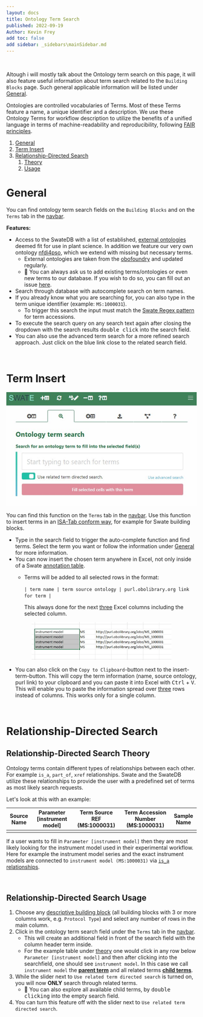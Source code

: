```yaml
---
layout: docs
title: Ontology Term Search
published: 2022-09-19
Author: Kevin Frey
add toc: false
add sidebar: _sidebars\mainSidebar.md
---
```


<br>

Altough i will mostly talk about the Ontology term search on this page, it will also feature useful information about term search related to the `Building Blocks` page. Such general applicable information will be listed under [General](#General).

Ontologies are controlled vocabularies of Terms. Most of these Terms feature a name, a unique identifier and a description. We use these Ontology Terms for workflow description to utilize the benefits of a unified language in terms of machine-readability and reproducibility, following [FAIR principles](https://www.go-fair.org/fair-principles/).

1. [General](#General)
2. [Term Insert](#Term-Insert)
3. [Relationship-Directed Search](#relationship-directed-search)
    1. [Theory](#Relationship-Directed-Search-Theory)
    2. [Usage](#Relationship-Directed-Search-Usage)

# General

You can find ontology term search fields on the ``Building Blocks`` and on the `Terms` tab in the <a href="/images/UserDocs/Swate-Overlay-Exp.jpg" target="_blank">navbar</a>.

**Features:**
- Access to the SwateDB with a list of established, [external ontologies](https://github.com/nfdi4plants/nfdi4plants_ontology/blob/main/ext_ontologies.include) deemed fit for use in plant science. In addition we feature our very own ontology [nfdi4pso](https://github.com/nfdi4plants/nfdi4plants_ontology/blob/main/nfdi4plants_ontology.obo), which we extend with missing but necessary terms.
    - External ontologies are taken from the [obofoundry](https://obofoundry.org) and updated regularly.
    - 👀 You can always ask us to add existing terms/ontologies or even new terms to our database. If you wish to do so, you can fill out an issue [here](https://github.com/nfdi4plants/nfdi4plants_ontology/issues/new/choose).
- Search through database with autocomplete search on term names.
- If you already know what you are searching for, you can also type in the term unique identifier (example: `MS:1000031`). 
    - To trigger this search the input must match the [Swate Regex pattern](http://regexstorm.net/tester?p=%5b%5cw%5d%2b%3f%3a%5b%5cd%5d%2b&i=MS%3a1000031%0d%0aNFDI4PSO%3a1000161%0d%0a) for term accessions.
- To execute the search query on any search text again after closing the dropdown with the search results <kbd>double click</kbd> into the search field.
- You can also use the advanced term search for a more refined search approach. Just click on the blue link close to the related search field.

<br>

# Term Insert

<p align="center">
<img src="/images/UserDocs/Swate-TermInsert-Exp.jpg?v01.02.22" height="300">
</p>

You can find this function on the `Terms` tab in the <a href="/images/UserDocs/Swate-Overlay-Exp.jpg" target="_blank">navbar</a>. Use this function to insert terms in an [ISA-Tab conform way](https://isa-specs.readthedocs.io/en/latest/isatab.html#ontology-annotations), for example for Swate building blocks.

- Type in the search field to trigger the auto-complete function and find terms. Select the term you want or follow the information under [General](#General) for more information.
- You can now insert the chosen term anywhere in Excel, not only inside of a Swate [annotation table](/docs/UserDocs/Docs02-Annotation-Table.html).
    - Terms will be added to all selected rows in the format:

        ``| term name | term source ontology | purl.obolibrary.org link for term |``
        
        This always done for the next <u>three</u> Excel columns including the selected column.

<p align="center">
<img src="/images/UserDocs/Swate-TermInsert2-Exp.jpg?v01.02.22" height="100">
</p>

- You can also click on the `Copy to Clipboard`-button next to the insert-term-button. This will copy the term information (name, source ontology, purl link) to your clipboard and you can paste it into Excel with <kbd>Ctrl</kbd> + <kbd>V</kbd>. This will enable you to paste the information spread over <u>three</u> rows instead of columns. This works only for a single column.

<br>

# Relationship-Directed Search

## Relationship-Directed Search Theory

Ontology terms contain different types of relationships between each other. For example `is_a`, `part_of`, `xref` relationships. Swate and the SwateDB utilize these relationships to provide the user with a predefined set of terms as most likely search requests. 

Let's look at this with an example:

| Source Name | Parameter [instrument model] | Term Source REF (MS:1000031) | Term Accession Number (MS:1000031) | Sample Name |
|-------------|------------------------------|------------------------------|------------------------------------|-------------|
|             |                              |                              |                                    |             |

If a user wants to fill in `Parameter [instrument model]` then they are most likely looking for the instrument model used in their experimental workflow. Here for example the instrument model series and the exact instrument models are connected to `instrument model (MS:1000031)` via [``is_a`` relationships](/images/UserDocs/Swate-RelationshipGraph-Exp.jpg). 

<br>

## Relationship-Directed Search Usage

1. Choose any [descriptive building block](/docs/UserDocs/Docs03-Building-Blocks#descriptive-building-blocks.html) (all building blocks with 3 or more columns work, e.g. `Protocol Type`) and select any number of rows in the main column.
2. Click in the ontology term search field under the `Terms` tab in the <a href="/images/UserDocs/Swate-Overlay-Exp.jpg" target="_blank">navbar</a>.
    - This will create an additional field in front of the search field with the column header term inside.
    - For the example table under [theory](#Relationship-Directed-Search-Theory) one would click in any row below `Parameter [instrument model]` and then after clicking into the searchfield, one should see `instrument model`. In this case we call `instrument model` the **<u>parent term</u>** and all related terms **<u>child terms</u>**.
3. While the slider next to `Use related term directed search` is turned on, you will now **ONLY** search through related terms.
    - 👀 You can also explore all available child terms, by <kbd>double clicking</kbd> into the empty search field. 
4. You can turn this feature off with the slider next to `Use related term directed search`.
